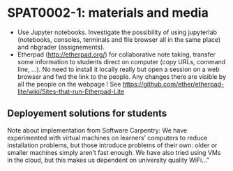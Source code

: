 # SPAT0002-1: materials and media

- Use Jupyter notebooks. Investigate the possibility of using jupyterlab
  (notebooks, consoles, terminals and file browser all in the same place)
  and nbgrader (assignements).
- Etherpad (http://etherpad.org/) for collaborative note taking, transfer some information
  to students direct on computer (copy URLs, command line, ...). No need to install it locally really but
  open a session on a web browser and fwd the link to the people. Any changes there are visible by all the
  people on the webpage ! See https://github.com/ether/etherpad-lite/wiki/Sites-that-run-Etherpad-Lite

## Deployement solutions for students

Note about implementation from Software Carpentry: We have experimented with virtual machines on
learners’ computers to reduce installation problems, but those introduce problems of their own: older or
smaller machines simply aren’t fast enough. We have also tried using VMs in the cloud, but this makes
us dependent on university quality WiFi..."
